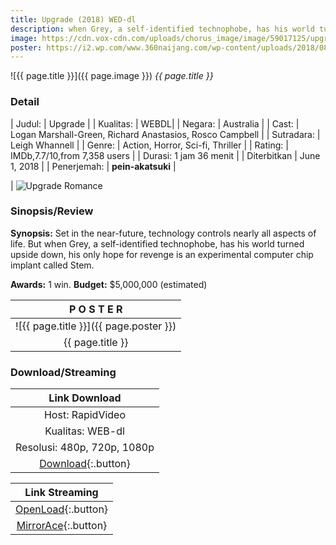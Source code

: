 ```yaml
---
title: Upgrade (2018) WED-dl
description: when Grey, a self-identified technophobe, has his world turned upside down..
image: https://cdn.vox-cdn.com/uploads/chorus_image/image/59017125/upgrade_124969_1.0.jpg
poster: https://i2.wp.com/www.360naijang.com/wp-content/uploads/2018/08/Upgrade-2018-Yagiloadedng.net_.jpg
---
```


![{{ page.title }}]({{ page.image }})
_{{ page.title }}_

### Detail

| Judul: | Upgrade |
| Kualitas: | WEBDL|
| Negara: | Australia |
| Cast: | Logan Marshall-Green, Richard Anastasios, Rosco Campbell |
| Sutradara: | Leigh Whannell | 
| Genre: | Action, Horror, Sci-fi, Thriller |
| Rating: | IMDb,7.7/10,from 7,358 users |
| Durasi: 1 jam 36 menit |
| Diterbitkan | June 1, 2018 |
| Penerjemah: | **pein-akatsuki** |

| ![Upgrade Romance](https://cdn.traileraddict.com/content/screencap/123189.jpg)

### Sinopsis/Review

**Synopsis:** Set in the near-future, technology controls nearly all aspects of life. But when Grey, a self-identified technophobe, has his world turned upside down, his only hope for revenge is an experimental computer chip implant called Stem.

**Awards:** 1 win.
**Budget:** $5,000,000 (estimated)

| P O S T E R |
|:---:|
| ![{{ page.title }}]({{ page.poster }}) |
| {{ page.title }} |

### Download/Streaming

| Link Download |
|:---:|
| Host: RapidVideo |
| Kualitas: WEB-dl |
| Resolusi: 480p, 720p, 1080p |
| [Download](https://safelink.knoacc.org/#1KhW2){:.button} |

| Link Streaming |
|:---:|
| [OpenLoad](https://safelink.knoacc.org/#Z4MHE){:.button} |
| [MirrorAce](https://safelink.knoacc.org/#Wyu8g){:.button} |

